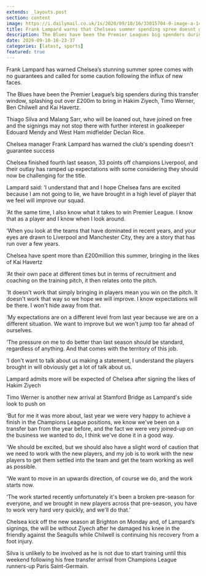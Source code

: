 ```yaml
---
extends: _layouts.post
section: content
image: https://i.dailymail.co.uk/1s/2020/09/10/16/33015704-0-image-a-14_1599750562460.jpg 
title: Frank Lampard warns that Chelseas summer spending spree doesnt guarantee success 
description: The Blues have been the Premier Leagues big spenders during this transfer window, splashing out over £200m to bring in Hakim Ziyech, Timo Werner, Ben Chilwell and Kai Havertz. 
date: 2020-09-10-16-23-37 
categories: [latest, sports] 
featured: true 
--- 
```

Frank Lampard has warned Chelsea’s stunning summer spree comes with no guarantees and called for some caution following the influx of new faces.

The Blues have been the Premier League’s big spenders during this transfer window, splashing out over £200m to bring in Hakim Ziyech, Timo Werner, Ben Chilwell and Kai Havertz.

Thiago Silva and Malang Sarr, who will be loaned out, have joined on free and the signings may not stop there with further interest in goalkeeper Edouard Mendy and West Ham midfielder Declan Rice.

Chelsea manager Frank Lampard has warned the club's spending doesn't guarantee success

Chelsea finished fourth last season, 33 points off champions Liverpool, and their outlay has ramped up expectations with some considering they should now be challenging for the title.

Lampard said: ‘I understand that and I hope Chelsea fans are excited because I am not going to lie, we have brought in a high level of player that we feel will improve our squad.

‘At the same time, I also know what it takes to win Premier League. I know that as a player and I know when I look around.

‘When you look at the teams that have dominated in recent years, and your eyes are drawn to Liverpool and Manchester City, they are a story that has run over a few years.

Chelsea have spent more than £200million this summer, bringing in the likes of Kai Havertz

‘At their own pace at different times but in terms of recruitment and coaching on the training pitch, it then relates onto the pitch.

‘It doesn't work that simply bringing in players mean you win on the pitch. It doesn't work that way so we hope we will improve. I know expectations will be there. I won't hide away from that.

‘My expectations are on a different level from last year because we are on a different situation. We want to improve but we won't jump too far ahead of ourselves.

‘The pressure on me to do better than last season should be standard, regardless of anything. And that comes with the territory of this job.

‘I don't want to talk about us making a statement, I understand the players brought in will obviously get a lot of talk about us.

Lampard admits more will be expected of Chelsea after signing the likes of Hakim Ziyech

Timo Werner is another new arrival at Stamford Bridge as Lampard's side look to push on

‘But for me it was more about, last year we were very happy to achieve a finish in the Champions League positions, we know we've been on a transfer ban from the year before, and the fact we were very joined-up on the business we wanted to do, I think we've done it in a good way.

‘We should be excited, but we should also have a slight word of caution that we need to work with the new players, and my job is to work with the new players to get them settled into the team and get the team working as well as possible.

‘We want to move in an upwards direction, of course we do, and the work starts now.

‘The work started recently unfortunately it's been a broken pre-season for everyone, and we brought in new players across that pre-season, you have to work very hard very quickly, and we'll do that.’

Chelsea kick off the new season at Brighton on Monday and, of Lampard’s signings, the will be without Ziyech after he damaged his knee in the friendly against the Seagulls while Chilwell is continuing his recovery from a foot injury.

Silva is unlikely to be involved as he is not due to start training until this weekend following his free transfer arrival from Champions League runners-up Paris Saint-Germain.


